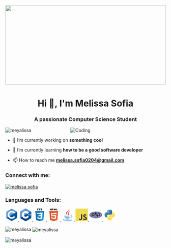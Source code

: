 
<img src="https://i.pinimg.com/originals/10/a0/0f/10a00f1a8907aac0bb9c21bc3664cfb0.jpg" width= "100%" height="250">

<h1 align="center">Hi 👋, I'm Melissa Sofia</h1>
<h3 align="center">A passionate Computer Science Student</h3>
<img align="right" alt="Coding" width="300" src="https://media1.tenor.com/m/w3APLkMuTX0AAAAC/computer-work.gif"



<p align="left"> <img src="https://komarev.com/ghpvc/?username=meyalissa&label=Profile%20views&color=0e75b6&style=flat" alt="meyalissa" /> </p>

- 🔭 I’m currently working on **something cool**

- 🌱 I’m currently learning **how to be a good software developer**

- 📫 How to reach me **melissa.sofia0204@gmail.com**

<h3 align="left">Connect with me:</h3>
<p align="left">
<a href="https://linkedin.com/in/melissa sofia" target="blank"><img align="center" src="https://raw.githubusercontent.com/rahuldkjain/github-profile-readme-generator/master/src/images/icons/Social/linked-in-alt.svg" alt="melissa sofia" height="30" width="40" /></a>
</p>

<h3 align="left">Languages and Tools:</h3>
<p align="left"> <a href="https://www.cprogramming.com/" target="_blank" rel="noreferrer"> <img src="https://raw.githubusercontent.com/devicons/devicon/master/icons/c/c-original.svg" alt="c" width="40" height="40"/> </a> <a href="https://www.w3schools.com/cpp/" target="_blank" rel="noreferrer"> <img src="https://raw.githubusercontent.com/devicons/devicon/master/icons/cplusplus/cplusplus-original.svg" alt="cplusplus" width="40" height="40"/> </a> <a href="https://www.w3schools.com/css/" target="_blank" rel="noreferrer"> <img src="https://raw.githubusercontent.com/devicons/devicon/master/icons/css3/css3-original-wordmark.svg" alt="css3" width="40" height="40"/> </a> <a href="https://www.w3.org/html/" target="_blank" rel="noreferrer"> <img src="https://raw.githubusercontent.com/devicons/devicon/master/icons/html5/html5-original-wordmark.svg" alt="html5" width="40" height="40"/> </a> <a href="https://www.java.com" target="_blank" rel="noreferrer"> <img src="https://raw.githubusercontent.com/devicons/devicon/master/icons/java/java-original.svg" alt="java" width="40" height="40"/> </a> <a href="https://developer.mozilla.org/en-US/docs/Web/JavaScript" target="_blank" rel="noreferrer"> <img src="https://raw.githubusercontent.com/devicons/devicon/master/icons/javascript/javascript-original.svg" alt="javascript" width="40" height="40"/> </a> <a href="https://www.php.net" target="_blank" rel="noreferrer"> <img src="https://raw.githubusercontent.com/devicons/devicon/master/icons/php/php-original.svg" alt="php" width="40" height="40"/> </a> <a href="https://www.python.org" target="_blank" rel="noreferrer"> <img src="https://raw.githubusercontent.com/devicons/devicon/master/icons/python/python-original.svg" alt="python" width="40" height="40"/> </a> </p>

<p><img align="left" src="https://github-readme-stats.vercel.app/api/top-langs?username=meyalissa&show_icons=true&locale=en&layout=compact" alt="meyalissa" /></p>

<p>&nbsp;<img align="center" src="https://github-readme-stats.vercel.app/api?username=meyalissa&show_icons=true&locale=en" alt="meyalissa" /></p>

<p><img align="center" src="https://github-readme-streak-stats.herokuapp.com/?user=meyalissa&" alt="meyalissa" /></p>

